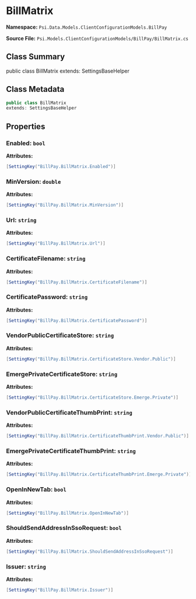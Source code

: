 # BillMatrix

**Namespace:** `Psi.Data.Models.ClientConfigurationModels.BillPay`

**Source File:** `Psi.Models.ClientConfigurationModels/BillPay/BillMatrix.cs`

## Class Summary

public class BillMatrix
extends: SettingsBaseHelper

## Class Metadata

```typescript
public class BillMatrix
extends: SettingsBaseHelper
```

## Properties

### Enabled: `bool`

**Attributes:**
```csharp
[SettingKey("BillPay.BillMatrix.Enabled")]
```

### MinVersion: `double`

**Attributes:**
```csharp
[SettingKey("BillPay.BillMatrix.MinVersion")]
```

### Url: `string`

**Attributes:**
```csharp
[SettingKey("BillPay.BillMatrix.Url")]
```

### CertificateFilename: `string`

**Attributes:**
```csharp
[SettingKey("BillPay.BillMatrix.CertificateFilename")]
```

### CertificatePassword: `string`

**Attributes:**
```csharp
[SettingKey("BillPay.BillMatrix.CertificatePassword")]
```

### VendorPublicCertificateStore: `string`

**Attributes:**
```csharp
[SettingKey("BillPay.BillMatrix.CertificateStore.Vendor.Public")]
```

### EmergePrivateCertificateStore: `string`

**Attributes:**
```csharp
[SettingKey("BillPay.BillMatrix.CertificateStore.Emerge.Private")]
```

### VendorPublicCertificateThumbPrint: `string`

**Attributes:**
```csharp
[SettingKey("BillPay.BillMatrix.CertificateThumbPrint.Vendor.Public")]
```

### EmergePrivateCertificateThumbPrint: `string`

**Attributes:**
```csharp
[SettingKey("BillPay.BillMatrix.CertificateThumbPrint.Emerge.Private")]
```

### OpenInNewTab: `bool`

**Attributes:**
```csharp
[SettingKey("BillPay.BillMatrix.OpenInNewTab")]
```

### ShouldSendAddressInSsoRequest: `bool`

**Attributes:**
```csharp
[SettingKey("BillPay.BillMatrix.ShouldSendAddressInSsoRequest")]
```

### Issuer: `string`

**Attributes:**
```csharp
[SettingKey("BillPay.BillMatrix.Issuer")]
```
